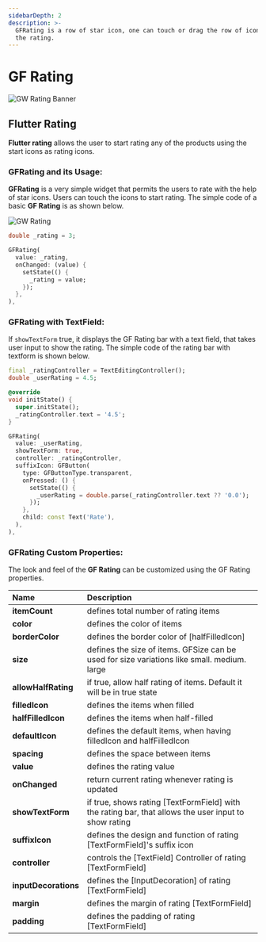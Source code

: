 ```yaml
---
sidebarDepth: 2
description: >-
  GFRating is a row of star icon, one can touch or drag the row of icons to set
  the rating.
---
```


# GF Rating

![GW Rating Banner](https://ik.imagekit.io/ionicfirebaseapp/getwidget/docs/tr:w-800,f-auto/Ratings_IgiXBsGTL.png)

## Flutter Rating 

**Flutter rating** allows the user to start rating any of the products using the start icons as rating icons.

### GFRating and its Usage:

**GFRating** is a very simple widget that permits the users to rate with the help of star icons. Users can touch the icons to start rating. The simple code of a basic **GF Rating** is as shown below.

![GW Rating](https://ik.imagekit.io/ionicfirebaseapp/getwidget/docs/tr:w-800,f-auto/ratings-2x_Sn4SxO-12_l0-nhQy_z.png)

```dart
double _rating = 3;

GFRating(
  value: _rating,
  onChanged: (value) {
    setState(() {
      _rating = value;
    });
  },
),
```

### GFRating with TextField:

If `showTextForm` true, it displays the GF Rating bar with a text field, that takes user input to show the rating. The simple code of the rating bar with textform is shown below.

```dart
final _ratingController = TextEditingController();
double _userRating = 4.5;

@override
void initState() {
  super.initState();
  _ratingController.text = '4.5';
}

GFRating(
  value: _userRating,
  showTextForm: true,
  controller: _ratingController,
  suffixIcon: GFButton(
    type: GFButtonType.transparent,
    onPressed: () {
      setState(() {
        _userRating = double.parse(_ratingController.text ?? '0.0');
      });
    },
    child: const Text('Rate'),
  ),
),
```

### GFRating Custom Properties:

The look and feel of the **GF Rating** can be customized using the GF Rating properties.

| Name | Description |
| :--- | :--- |
| **itemCount** | defines total number of rating items |
| **color** | defines the color of items |
| **borderColor** | defines the border color of \[halfFilledIcon\] |
| **size** | defines the size of items. GFSize can be used for size variations like small. medium. large |
| **allowHalfRating** | if true, allow half rating of items. Default it will be in true state |
| **filledIcon** | defines the items when filled |
| **halfFilledIcon** | defines the items when half-filled |
| **defaultIcon** | defines the default items, when having filledIcon and halfFilledIcon |
| **spacing** | defines the space between items |
| **value** | defines the rating value |
| **onChanged** | return current rating whenever rating is updated |
| **showTextForm** | if true, shows rating \[TextFormField\] with the rating bar, that allows the user input to show rating |
| **suffixIcon** | defines the design and function of rating \[TextFormField\]'s suffix icon |
| **controller** | controls the \[TextField\] Controller of rating \[TextFormField\] |
| **inputDecorations** | defines the \[InputDecoration\] of rating \[TextFormField\] |
| **margin** | defines the margin of rating \[TextFormField\] |
| **padding** | defines the padding of rating \[TextFormField\] |

